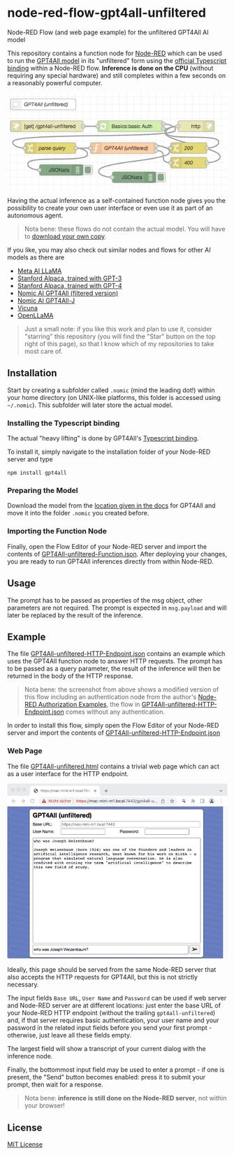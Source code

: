 # node-red-flow-gpt4all-unfiltered #

Node-RED Flow (and web page example) for the unfiltered GPT4All AI model

This repository contains a function node for [Node-RED](https://nodered.org/) which can be used to run the [GPT4All model](https://github.com/nomic-ai/gpt4all) in its "unfiltered" form using the [official Typescript binding](https://github.com/nomic-ai/gpt4all-ts) within a Node-RED flow. **Inference is done on the CPU** (without requiring any special hardware) and still completes within a few seconds on a reasonably powerful computer.

![GPT4All HTTP Flow](./GPT4All-unfiltered-HTTP-Flow.png)

Having the actual inference as a self-contained function node gives you the possibility to create your own user interface or even use it as part of an autonomous agent.

> Nota bene: these flows do not contain the actual model. You will have to [download your own copy](https://the-eye.eu/public/AI/models/nomic-ai/gpt4all/gpt4all-lora-unfiltered-quantized.bin).

If you like, you may also check out similar nodes and flows for other AI models as there are

* [Meta AI LLaMA](https://github.com/rozek/node-red-flow-llama)
* [Stanford Alpaca, trained with GPT-3](https://github.com/rozek/node-red-flow-alpaca)
* [Stanford Alpaca, trained with GPT-4](https://github.com/rozek/node-red-flow-gpt4-x-alpaca)
* [Nomic AI GPT4All (filtered version)](https://github.com/rozek/node-red-flow-gpt4all-filtered)
* [Nomic AI GPT4All-J](https://github.com/rozek/node-red-flow-gpt4all-j)
* [Vicuna](https://github.com/rozek/node-red-flow-vicuna)
* [OpenLLaMA](https://github.com/rozek/node-red-flow-openllama)

> Just a small note: if you like this work and plan to use it, consider "starring" this repository (you will find the "Star" button on the top right of this page), so that I know which of my repositories to take most care of.

## Installation ##

Start by creating a subfolder called `.nomic` (mind the leading dot!) within your home directory (on UNIX-like platforms, this folder is accessed using `~/.nomic`). This subfolder will later store the actual model.

### Installing the Typescript binding ###

The actual "heavy lifting" is done by GPT4All's [Typescript binding](https://github.com/nomic-ai/gpt4all-ts).

To install it, simply navigate to the installation folder of your Node-RED server and type

```
npm install gpt4all
```

### Preparing the Model ###

Download the model from the [location given in the docs](https://the-eye.eu/public/AI/models/nomic-ai/gpt4all/gpt4all-lora-unfiltered-quantized.bin) for GPT4All and move it into the folder `.nomic` you created before.

### Importing the Function Node ###

Finally, open the Flow Editor of your Node-RED server and import the contents of [GPT4All-unfiltered-Function.json](./GPT4All-unfiltered-Function.json). After deploying your changes, you are ready to run GPT4All inferences directly from within Node-RED.

## Usage ##

The prompt has to be passed as properties of the msg object, other parameters are not required. The prompt is expected in `msg.payload` and will later be replaced by the result of the inference.

## Example ##

The file [GPT4All-unfiltered-HTTP-Endpoint.json](./GPT4All-unfiltered-HTTP-Endpoint.json) contains an example which uses the GPT4All function node to answer HTTP requests. The prompt has to be passed as a query parameter, the result of the inference will then be returned in the body of the HTTP response.

> Nota bene: the screenshot from above shows a modified version of this flow including an authentication node from the author's [Node-RED Authorization Examples](https://github.com/rozek/node-red-authorization-examples), the flow in [GPT4All-unfiltered-HTTP-Endpoint.json](./GPT4All-unfiltered-HTTP-Endpoint.json) comes without any authentication.

In order to install this flow, simply open the Flow Editor of your Node-RED server and import the contents of [GPT4All-unfiltered-HTTP-Endpoint.json](./GPT4All-unfiltered-HTTP-Endpoint.json)

### Web Page ###

The file [GPT4All-unfiltered.html](./GPT4All-unfiltered.html) contains a trivial web page which can act as a user interface for the HTTP endpoint.

![GPT4All Screenshot](./GPT4All-unfiltered-Screenshot.png)

Ideally, this page should be served from the same Node-RED server that also accepts the HTTP requests for GPT4All, but this is not strictly necessary.

The input fields `Base URL`, `User Name` and `Password` can be used if web server and Node-RED server are at different locations: just enter the base URL of your Node-RED HTTP endpoint (without the trailing `gpt4all-unfiltered`) and, if that server requires basic authentication, your user name and your password in the related input fields before you send your first prompt - otherwise, just leave all these fields empty.

The largest field will show a transcript of your current dialog with the inference node.

Finally, the bottommost input field may be used to enter a prompt - if one is present, the "Send" button becomes enabled: press it to submit your prompt, then wait for a response.

> Nota bene: **inference is still done on the Node-RED server**, not within your browser!

## License ##

[MIT License](LICENSE.md)

